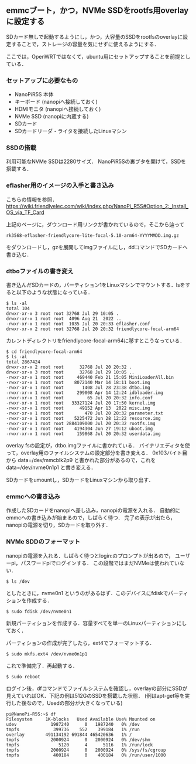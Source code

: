 ## emmcブート，かつ，NVMe SSDをrootfs用overlayに設定する

SDカード無しで起動するようにし，かつ，大容量のSSDをrootfsのoverlayに設定することで，ストレージの容量を気にせずに使えるようにする．

ここでは，OpenWRTではなくて，ubuntu用にセットアップすることを前提としている．

### セットアップに必要なもの

* NanoPiR5S 本体
* キーボード (nanopiへ接続しておく)
* HDMIモニタ (nanopiへ接続しておく)
* NVMe SSD (nanopiに内蔵する)
* SDカード
* SDカードリーダ・ライタを接続したLinuxマシン

### SSDの搭載

利用可能なNVMe SSDは2280サイズ．
NanoPiR5Sの裏ブタを開けて，SSDを搭載する．

### eflasher用のイメージの入手と書き込み

こちらの情報を参照．
https://wiki.friendlyelec.com/wiki/index.php/NanoPi_R5S#Option_2:_Install_OS_via_TF_Card

上記のページに，ダウンロード用リンクが書かれているので，そこから辿って

```
rk3568-eflasher-friendlycore-lite-focal-5.10-arm64-YYYYMMDD.img.gz
```

をダウンロードし，gzを展開してimgファイルにし，ddコマンドでSDカードへ書き込む．

### dtboファイルの書き変え

書き込んだSDカードの，パーティション1をLinuxマシンでマウントする．lsをすると以下のような状態になっている．

```
$ ls -al
total 104
drwxr-xr-x 3 root root 32768 Jul 29 10:05 .
drwxr-xr-x 1 root root  4096 Aug 21  2022 ..
-rwxr-xr-x 1 root root  1035 Jul 20 20:33 eflasher.conf
drwxr-xr-x 2 root root 32768 Jul 20 20:32 friendlycore-focal-arm64
```

カレントディレクトリをfriendlycore-focal-arm64に移すとこうなっている．

```
$ cd friendlycore-focal-arm64
$ ls -al
total 2867424
drwxr-xr-x 2 root root      32768 Jul 20 20:32 .
drwxr-xr-x 3 root root      32768 Jul 29 10:05 ..
-rwxr-xr-x 1 root root     469440 Feb 21 15:05 MiniLoaderAll.bin
-rwxr-xr-x 1 root root    8072140 Mar 14 18:11 boot.img
-rwxr-xr-x 1 root root       1408 Jul 28 23:38 dtbo.img
-rwxr-xr-x 1 root root     299008 Apr 14 12:24 idbloader.img
-rwxr-xr-x 1 root root         65 Jul 20 20:32 info.conf
-rwxr-xr-x 1 root root   33327124 Jul 20 17:50 kernel.img
-rwxr-xr-x 1 root root      49152 Apr 13  2022 misc.img
-rwxr-xr-x 1 root root        470 Jul 20 20:32 parameter.txt
-rwxr-xr-x 1 root root    5225472 Jun 28 12:22 resource.img
-rwxr-xr-x 1 root root 2884109000 Jul 20 20:32 rootfs.img
-rwxr-xr-x 1 root root    4194304 Jun 27 19:12 uboot.img
-rwxr-xr-x 1 root root     159868 Jul 20 20:32 userdata.img
```

overlay fsの設定が，dtbo.imgファイルに書かれている．
バイナリエディタを使って，overlay用のファイルシステムの設定部分を書き変える．
0x103バイト目から data=/dev/mmcblk2p9 と書かれた部分があるので，これを data=/dev/nvme0n1p1 と書き変える．

SDカードをumountし，SDカードをLinuxマシンから取り出す．

### emmcへの書き込み

作成したSDカードをnanopiへ差し込み，nanopiの電源を入れる．
自動的にemmcへの書き込みが始まるので，しばらく待つ．
完了の表示が出たら，nanopiの電源を切り，SDカードを取り外す．

### NVMe SDDのフォーマット

nanopiの電源を入れる．しばらく待つとlogin:のプロンプトが出るので，
ユーザーpi，パスワードpiでログインする．
この段階ではまだNVMeは使われていない．
```
$ ls /dev
```
としたときに，nvme0n1 というのがあるはず．このデバイスにfdiskでパーティションを作成する．

```
$ sudo fdisk /dev/nvme0n1
```

新規パーティションを作成する．容量すべてを単一のLinuxパーティションにしておく．

パーティションの作成が完了したら，ext4でフォーマットする．

```
$ sudo mkfs.ext4 /dev/nvme0n1p1
```

これで準備完了．再起動する．

```
$ sudo reboot
```

ログイン後，dfコマンドでファイルシステムを確認し，overlayの部分にSSDが見えていればOK．下記の例は512GのSSDを搭載した状態．
(例はapt-get等を実行した後なので，Usedの部分が大きくなっている)

```
pi@NanoPi-R5S:~$ df
Filesystem     1K-blocks   Used Available Use% Mounted on
udev             1987240      0   1987240   0% /dev
tmpfs             399736    552    399184   1% /run
overlay        491134192 691844 465420636   1% /
tmpfs            2000924      0   2000924   0% /dev/shm
tmpfs               5120      4      5116   1% /run/lock
tmpfs            2000924      0   2000924   0% /sys/fs/cgroup
tmpfs             400184      0    400184   0% /run/user/1000

```
